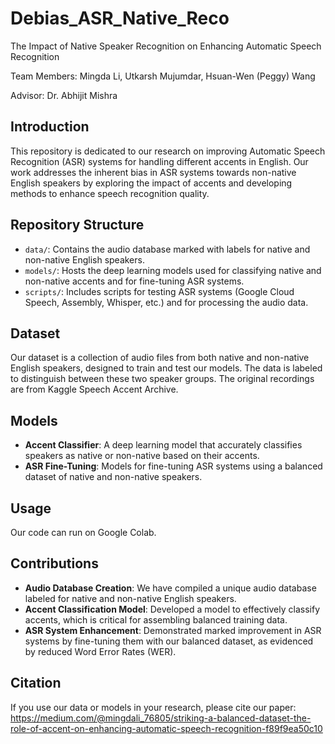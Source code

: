 # Debias_ASR_Native_Reco
The Impact of Native Speaker Recognition on Enhancing Automatic Speech Recognition

Team Members: Mingda Li, Utkarsh Mujumdar, Hsuan-Wen (Peggy) Wang

Advisor: Dr. Abhijit Mishra

## Introduction
This repository is dedicated to our research on improving Automatic Speech Recognition (ASR) systems for handling different accents in English. Our work addresses the inherent bias in ASR systems towards non-native English speakers by exploring the impact of accents and developing methods to enhance speech recognition quality.

## Repository Structure
- `data/`: Contains the audio database marked with labels for native and non-native English speakers.
- `models/`: Hosts the deep learning models used for classifying native and non-native accents and for fine-tuning ASR systems.
- `scripts/`: Includes scripts for testing ASR systems (Google Cloud Speech, Assembly, Whisper, etc.) and for processing the audio data.

## Dataset
Our dataset is a collection of audio files from both native and non-native English speakers, designed to train and test our models. The data is labeled to distinguish between these two speaker groups. The original recordings are from Kaggle Speech Accent Archive.

## Models
- **Accent Classifier**: A deep learning model that accurately classifies speakers as native or non-native based on their accents.
- **ASR Fine-Tuning**: Models for fine-tuning ASR systems using a balanced dataset of native and non-native speakers.

## Usage
Our code can run on Google Colab.

## Contributions
- **Audio Database Creation**: We have compiled a unique audio database labeled for native and non-native English speakers.
- **Accent Classification Model**: Developed a model to effectively classify accents, which is critical for assembling balanced training data.
- **ASR System Enhancement**: Demonstrated marked improvement in ASR systems by fine-tuning them with our balanced dataset, as evidenced by reduced Word Error Rates (WER).

## Citation
If you use our data or models in your research, please cite our paper: https://medium.com/@mingdali_76805/striking-a-balanced-dataset-the-role-of-accent-on-enhancing-automatic-speech-recognition-f89f9ea50c10
